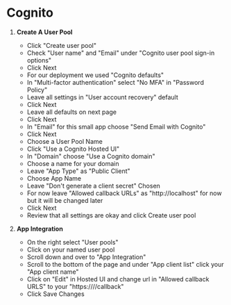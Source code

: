 
# Cognito 

1. **Create A User Pool**
   - Click "Create user pool"
   - Check "User name" and "Email" under "Cognito user pool sign-in options"
   - Click Next
   - For our deployment we used "Cognito defaults"
   - In "Multi-factor authentication" select "No MFA" in "Password Policy"
   - Leave all settings in "User account recovery" default
   - Click Next
   - Leave all defaults on next page
   - Click Next
   - In "Email" for this small app choose "Send Email with Cognito"
   - Click Next
   - Choose a User Pool Name
   - Click "Use a Cognito Hosted UI"
   - In "Domain" choose "Use a Cognito domain"
   - Choose a name for your domain
   - Leave "App Type" as "Public Client"
   - Choose App Name
   - Leave "Don't generate a client secret" Chosen
   - For now leave "Allowed callback URLs" as "http://localhost" for now but it will be changed later
   - Click Next
   - Review that all settings are okay and click Create user pool
     
2. **App Integration**
   - On the right select "User pools"
   - Click on your named user pool
   - Scroll down and over to "App Integration"
   - Scroll to the bottom of the page and under "App client list" click your "App client name"
   - Click on "Edit" in Hosted UI and change url in "Allowed callback URLS" to your "https://<API Gateway Invoke URL>/<Stage name>/callback"
   - Click Save Changes
